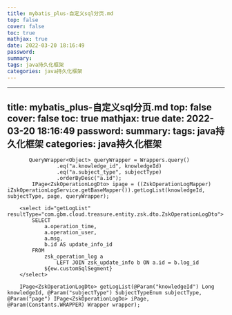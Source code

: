 ```yaml
---
title: mybatis_plus-自定义sql分页.md
top: false
cover: false
toc: true
mathjax: true
date: 2022-03-20 18:16:49
password:
summary:
tags: java持久化框架
categories: java持久化框架
---
```

---
title: mybatis_plus-自定义sql分页.md
top: false
cover: false
toc: true
mathjax: true
date: 2022-03-20 18:16:49
password:
summary:
tags: java持久化框架
categories: java持久化框架
---
~~~
       QueryWrapper<Object> queryWrapper = Wrappers.query()
                .eq("a.knowledge_id", knowledgeId)
                .eq("a.subject_type", subjectType)
                .orderByDesc("a.id");
        IPage<ZskOperationLogDto> ipage = ((ZskOperationLogMapper) iZskOperationLogService.getBaseMapper()).getLogList(knowledgeId, subjectType, page, queryWrapper);
~~~
~~~
    <select id="getLogList" resultType="com.gbm.cloud.treasure.entity.zsk.dto.ZskOperationLogDto">
        SELECT
            a.operation_time,
            a.operation_user,
            a.msg,
            b.id AS update_info_id
        FROM
            zsk_operation_log a
                LEFT JOIN zsk_update_info b ON a.id = b.log_id
            ${ew.customSqlSegment}
    </select>
~~~

~~~
    IPage<ZskOperationLogDto> getLogList(@Param("knowledgeId") Long knowledgeId, @Param("subjectType") SubjectTypeEnum subjectType, @Param("page") IPage<ZskOperationLogDo> iPage, @Param(Constants.WRAPPER) Wrapper wrapper);

~~~
